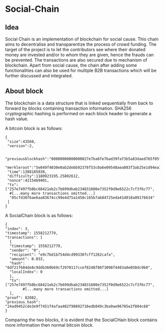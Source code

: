 # Social-Chain

## Idea

Social Chain is an implementation of blockchain for social cause. This chain aims to decentralise and transparentize the process of crowd funding. The target of the project is to let the contributors see where their donated money are invested and/or to whom they are given, hence the frauds can be prevented. The transactions are also secured due to mechanism of blockchain. Apart from social cause, the chain after adding some functionalities can also be used for multiple B2B transactions which will be further discussed and integrated.

## About block

The blockchain is a data structure that is linked sequentially from back to forward by blocks containing transaction information. SHA256 cryptographic hashing is performed on each block header to generate a hash value. 

A bitcoin block is as follows:   
  
```
{
 "size":43560,
 "version":2,

 "previousblockhash":"00000000000000027e7ba6fe7bad39faf3b5a83daed765f05f7d1b71a1632249",
 "merkleroot":"5e049f4030e0ab2debb92378f53c0a6e09548aea083f3ab25e1d94ea1155e29d",
 "time":1388185038,
 "difficulty":1180923195.25802612,
 "nonce":4215469401,
 "tx":["257e7497fb8bc68421eb2c7b699dbab234831600e7352f0d9e6522c7cf3f6c77",
  #[...many more transactions omitted...]
  "05cfd38f6ae6aa83674cc99e4d75a1458c165b7ab84725eda41d018a09176634"
 ]
}
```

A SocialChain block is as follows:
```
{
"index": 3,
"timestamp": 1558212779,
"transactions": [
  {
  "timestamp": 1558212779,
  "sender": "0",
  "recipient": "e9c7bd1b754d4cd99330fcff1262cafa",
  "amount": 0.033,
  "hash": "6df21f684de8c9ddb360b69cf2970117ccef8248f80f3098f4403a8e058dc9b0",
  "localIndex": 0
  },
  "tx": ["257e7497fb8bc68421eb2c7b699dbab234831600e7352f0d9e6522c7cf3f6c77",
        #[...many more transactions omitted...]
  ], 
"proof": 82082,
"previous_hash": "24ad9452cde3e9f7451f4afaa402f98892716edb849c3ba9ae96785e2f804c68"
}
```

Comparing the two blocks, it is evident that the SocialCHain block contains more information then normal bitcoin block.

